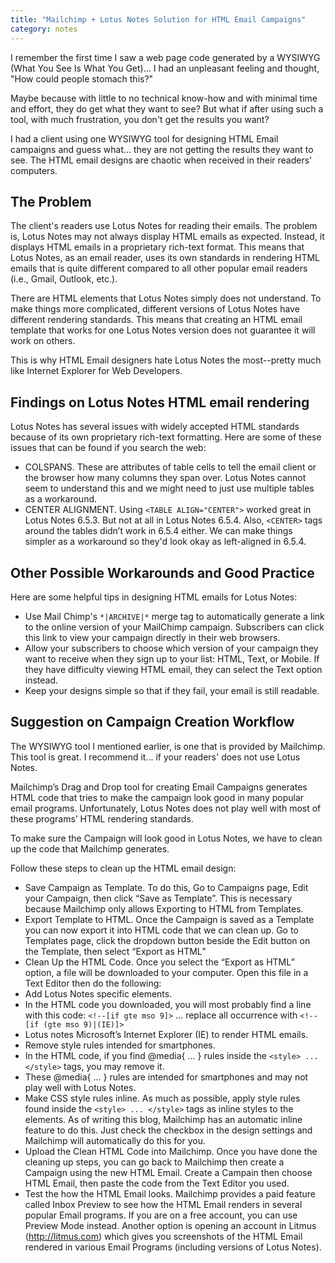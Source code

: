 ```yaml
---
title: "Mailchimp + Lotus Notes Solution for HTML Email Campaigns"
category: notes
---
```


I remember the first time I saw a web page code generated by a WYSIWYG (What You See Is What You Get)... I had an unpleasant feeling and thought, "How could people stomach this?"<!--more-->

Maybe because with little to no technical know-how and with minimal time and effort, they do get what they want to see? But what if after using such a tool, with much frustration, you don't get the results you want?

I had a client using one WYSIWYG tool for designing HTML Email campaigns and guess what... they are not getting the results they want to see. The HTML email designs are chaotic when received in their readers' computers.


## The Problem

The client's readers use Lotus Notes for reading their emails. The problem is, Lotus Notes may not always display HTML emails as expected. Instead, it displays HTML emails in a proprietary rich-text format. This means that Lotus Notes, as an email reader, uses its own standards in rendering HTML emails that is quite different compared to all other popular email readers (i.e., Gmail, Outlook, etc.).

There are HTML elements that Lotus Notes simply does not understand. To make things more complicated, different versions of Lotus Notes have different rendering standards. This means that creating an HTML email template that works for one Lotus Notes version does not guarantee it will work on others.

This is why HTML Email designers hate Lotus Notes the most--pretty much like Internet Explorer for Web Developers.


## Findings on Lotus Notes HTML email rendering

Lotus Notes has several issues with widely accepted HTML standards because of its own proprietary rich-text formatting. Here are some of these issues that can be found if you search the web:
- COLSPANS. These are attributes of table cells to tell the email client or the browser how many columns they span over. Lotus Notes cannot seem to understand this and we might need to just use multiple tables as a workaround.
- CENTER ALIGNMENT. Using `<TABLE ALIGN="CENTER">` worked great in Lotus Notes 6.5.3. But not at all in Lotus Notes 6.5.4. Also, `<CENTER>` tags around the tables didn’t work in 6.5.4 either. We can make things simpler as a workaround so they'd look okay as left-aligned in 6.5.4.


## Other Possible Workarounds and Good Practice
Here are some helpful tips in designing HTML emails for Lotus Notes:
- Use Mail Chimp's `*|ARCHIVE|*` merge tag to automatically generate a link to the online version of your MailChimp campaign. Subscribers can click this link to view your campaign directly in their web browsers.
- Allow your subscribers to choose which version of your campaign they want to receive when they sign up to your list: HTML, Text, or Mobile. If they have difficulty viewing HTML email, they can select the Text option instead.
- Keep your designs simple so that if they fail, your email is still readable.

## Suggestion on Campaign Creation Workflow
The WYSIWYG tool I mentioned earlier, is one that is provided by Mailchimp. This tool is great. I recommend it... if your readers' does not use Lotus Notes.

Mailchimp’s Drag and Drop tool for creating Email Campaigns generates HTML code that tries to make the campaign look good in many popular email programs. Unfortunately, Lotus Notes does not play well with most of these programs’ HTML rendering standards.

To make sure the Campaign will look good in Lotus Notes, we have to clean up the code that Mailchimp generates.

Follow these steps to clean up the HTML email design:
- Save Campaign as Template. To do this, Go to Campaigns page, Edit your Campaign, then click “Save as Template”. This is necessary because Mailchimp only allows Exporting to HTML from Templates.
- Export Template to HTML. Once the Campaign is saved as a Template you can now export it into HTML code that we can clean up. Go to Templates page, click the dropdown button beside the Edit button on the Template, then select “Export as HTML”
- Clean Up the HTML Code. Once you select the “Export as HTML” option, a file will be downloaded to your computer. Open this file in a Text Editor then do the following:
- Add Lotus Notes specific elements.
- In the HTML code you downloaded, you will most probably find a line with this code: `<!--[if gte mso 9]>` … replace all occurrence with `<!--[if (gte mso 9)|(IE)]>`
- Lotus notes Microsoft’s Internet Explorer (IE) to render HTML emails.
- Remove style rules intended for smartphones.
- In the HTML code, if you find @media{ … } rules inside the `<style> ... </style>` tags, you may remove it.
- These @media{ ... } rules are intended for smartphones and may not play well with Lotus Notes.
- Make CSS style rules inline. As much as possible, apply style rules found inside the `<style> ... </style>` tags as inline styles to the elements. As of writing this blog, Mailchimp has an automatic inline feature to do this. Just check the checkbox in the design settings and Mailchimp will automatically do this for you.
- Upload the Clean HTML Code into Mailchimp. Once you have done the cleaning up steps, you can go back to Mailchimp then create a Campaign using the new HTML Email. Create a Campain then choose HTML Email, then paste the code from the Text Editor you used.
- Test the how the HTML Email looks. Mailchimp provides a paid feature called Inbox Preview to see how the HTML Email renders in several popular Email programs. If you are on a free account, you can use Preview Mode instead. Another option is opening an account in Litmus (http://litmus.com) which gives you screenshots of the HTML Email rendered in various Email Programs (including versions of Lotus Notes).


